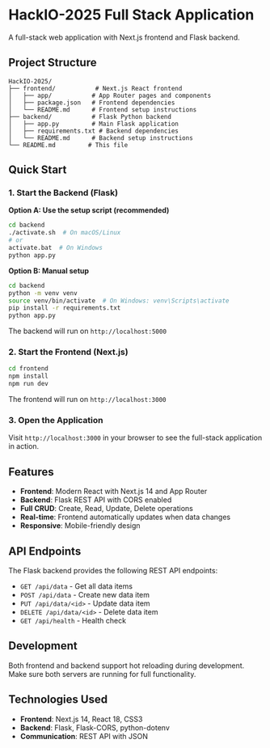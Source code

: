 # HackIO-2025 Full Stack Application

A full-stack web application with Next.js frontend and Flask backend.

## Project Structure

```
HackIO-2025/
├── frontend/           # Next.js React frontend
│   ├── app/           # App Router pages and components
│   ├── package.json   # Frontend dependencies
│   └── README.md      # Frontend setup instructions
├── backend/           # Flask Python backend
│   ├── app.py         # Main Flask application
│   ├── requirements.txt # Backend dependencies
│   └── README.md      # Backend setup instructions
└── README.md         # This file
```

## Quick Start

### 1. Start the Backend (Flask)

**Option A: Use the setup script (recommended)**
```bash
cd backend
./activate.sh  # On macOS/Linux
# or
activate.bat  # On Windows
python app.py
```

**Option B: Manual setup**
```bash
cd backend
python -m venv venv
source venv/bin/activate  # On Windows: venv\Scripts\activate
pip install -r requirements.txt
python app.py
```

The backend will run on `http://localhost:5000`

### 2. Start the Frontend (Next.js)

```bash
cd frontend
npm install
npm run dev
```

The frontend will run on `http://localhost:3000`

### 3. Open the Application

Visit `http://localhost:3000` in your browser to see the full-stack application in action.

## Features

- **Frontend**: Modern React with Next.js 14 and App Router
- **Backend**: Flask REST API with CORS enabled
- **Full CRUD**: Create, Read, Update, Delete operations
- **Real-time**: Frontend automatically updates when data changes
- **Responsive**: Mobile-friendly design

## API Endpoints

The Flask backend provides the following REST API endpoints:

- `GET /api/data` - Get all data items
- `POST /api/data` - Create new data item
- `PUT /api/data/<id>` - Update data item
- `DELETE /api/data/<id>` - Delete data item
- `GET /api/health` - Health check

## Development

Both frontend and backend support hot reloading during development. Make sure both servers are running for full functionality.

## Technologies Used

- **Frontend**: Next.js 14, React 18, CSS3
- **Backend**: Flask, Flask-CORS, python-dotenv
- **Communication**: REST API with JSON